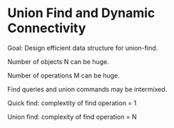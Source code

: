 # Union Find and Dynamic Connectivity

Goal: Design efficient data structure for union-find.

Number of objects N can be huge. 

Number of operations M can be huge.

Find queries and union commands may be intermixed.

Quick find: complextity of find operation = 1

Union find: complexity of find operation = N
